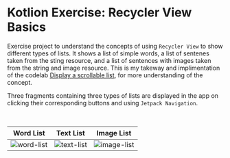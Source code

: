 # Kotlion Exercise: Recycler View Basics
Exercise project to understand the concepts of using `Recycler View` to show different types of lists. It shows a list of simple words, a list of sentenes taken from the sting resource, and a list of sentences with images taken from the string and image resource. This is my takeway and implimentation of the codelab [Display a scrollable list](https://developer.android.com/courses/pathways/android-basics-kotlin-unit-2-pathway-3), for more understanding of the concept.

Three fragments containing three types of lists are displayed in the app on clicking their corresponding buttons and using `Jetpack Navigation`.

<br/>

 Word List | Text List | Image List
:----------------: | :----------------: | :----------------: 
![word-list](https://user-images.githubusercontent.com/67064997/127764319-70d3df1d-78af-47c7-9d79-82f0641a0994.png) | ![text-list](https://user-images.githubusercontent.com/67064997/127764263-913f8c16-5208-47fb-b204-d80a87a3d007.png) | ![image-list](https://user-images.githubusercontent.com/67064997/127764283-80eec400-2af9-45f8-933a-7db6cd9d3fd1.png)
